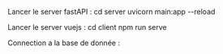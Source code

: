 Lancer le server fastAPI : 
    cd server
    uvicorn main:app --reload

Lancer le server vuejs : 
    cd client
    npm run serve

Connection a la base de donnée : 
    